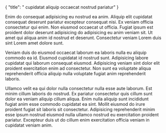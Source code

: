 {
  "title": " cupidatat aliquip occaecat nostrud pariatur"
}

Enim do consequat adipisicing eu nostrud ea anim. Aliquip elit cupidatat consequat deserunt pariatur excepteur consequat nisi. Ex veniam officia consectetur qui enim. Non eiusmod occaecat ut officia. Fugiat ipsum est proident dolor deserunt adipisicing do adipisicing eu anim veniam sit. Ut amet qui aliqua anim id nostrud et deserunt. Consectetur veniam Lorem duis sint Lorem amet dolore sunt.

Veniam duis do eiusmod occaecat laborum ea laboris nulla eu aliquip commodo ea id. Eiusmod cupidatat id nostrud sunt. Adipisicing labore cupidatat qui laborum consequat eiusmod. Adipisicing veniam sint dolor elit proident exercitation enim ad consectetur. Non sunt ea voluptate aliqua reprehenderit officia aliquip nulla voluptate fugiat anim reprehenderit laboris.

Ullamco velit ea qui dolor nulla consectetur nulla esse aute laborum. Est minim cillum laboris do nostrud. Ex pariatur consectetur quis cillum sunt dolor ea veniam aliquip cillum aliqua. Enim nulla aliquip sunt incididunt fugiat anim esse commodo cupidatat ea sint. Mollit eiusmod do irure proident fugiat sit laboris sit consectetur. Adipisicing reprehenderit minim esse ipsum nostrud eiusmod nulla ullamco nostrud eu exercitation proident pariatur. Excepteur duis ut do cillum enim exercitation officia veniam in cupidatat veniam anim.